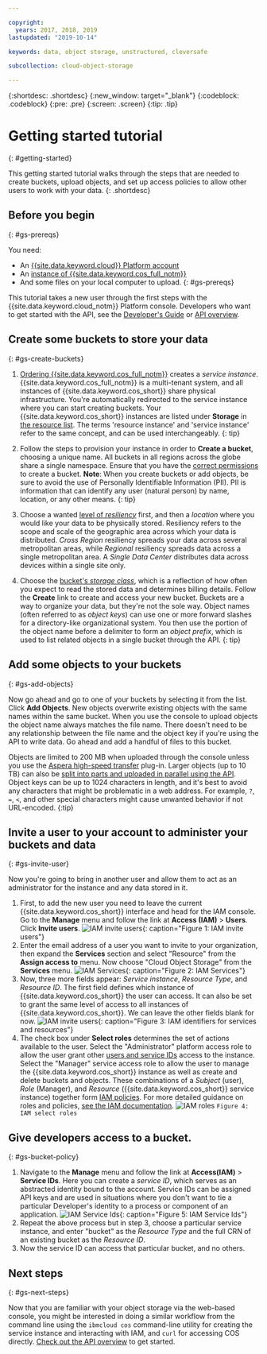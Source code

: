 ```yaml
---

copyright:
  years: 2017, 2018, 2019
lastupdated: "2019-10-14"

keywords: data, object storage, unstructured, cleversafe

subcollection: cloud-object-storage

---
```

{:shortdesc: .shortdesc}
{:new_window: target="_blank"}
{:codeblock: .codeblock}
{:pre: .pre}
{:screen: .screen}
{:tip: .tip}


# Getting started tutorial
{: #getting-started}

This getting started tutorial walks through the steps that are needed to create buckets, upload objects, and set up access policies to allow other users to work with your data.
{: .shortdesc}

## Before you begin
{: #gs-prereqs}

You need:
  * An [{{site.data.keyword.cloud}} Platform account](https://cloud.ibm.com)
  * An [instance of {{site.data.keyword.cos_full_notm}}](/docs/services/cloud-object-storage/basics?topic=cloud-object-storage-provision)
  * And some files on your local computer to upload.
{: #gs-prereqs}

This tutorial takes a new user through the first steps with the {{site.data.keyword.cloud_notm}} Platform console. Developers who want to get started with the API, see the [Developer's Guide](/docs/services/cloud-object-storage/basics?topic=cloud-object-storage-gs-dev) or [API overview](/docs/services/cloud-object-storage/api-reference?topic=cloud-object-storage-compatibility-api).

## Create some buckets to store your data
{: #gs-create-buckets}

1. [Ordering {{site.data.keyword.cos_full_notm}}](/docs/services/cloud-object-storage/basics?topic=cloud-object-storage-provision) creates a _service instance_. {{site.data.keyword.cos_full_notm}} is a multi-tenant system, and all instances of {{site.data.keyword.cos_short}} share physical infrastructure. You're automatically redirected to the service instance where you can start creating buckets. Your {{site.data.keyword.cos_short}} instances are listed under **Storage** in [the resource list](https://cloud.ibm.com/resources).
  The terms 'resource instance' and 'service instance' refer to the same concept, and can be used interchangeably.
  {: tip}

2. Follow the steps to provision your instance in order to **Create a bucket**, choosing a unique name. All buckets in all regions across the globe share a single namespace. Ensure that you have the [correct permissions](/docs/services/cloud-object-storage/iam?topic=cloud-object-storage-iam-bucket-permissions) to create a bucket.
  **Note**: When you create buckets or add objects, be sure to avoid the use of Personally Identifiable Information (PII). PII is information that can identify any user (natural person) by name, location, or any other means.
  {: tip}

3. Choose a wanted [level of _resiliency_](/docs/services/cloud-object-storage/basics?topic=cloud-object-storage-endpoints) first, and then a _location_ where you would like your data to be physically stored. Resiliency refers to the scope and scale of the geographic area across which your data is distributed. _Cross Region_ resiliency spreads your data across several metropolitan areas, while _Regional_ resiliency spreads data across a single metropolitan area. A _Single Data Center_ distributes data across devices within a single site only.
4. Choose the [bucket's _storage class_](/docs/services/cloud-object-storage/basics?topic=cloud-object-storage-classes), which is a reflection of how often you expect to read the stored data and determines billing details. Follow the **Create** link to create and access your new bucket.
  Buckets are a way to organize your data, but they're not the sole way. Object names (often referred to as _object keys_) can use one or more forward slashes for a directory-like organizational system. You then use the portion of the object name before a delimiter to form an _object prefix_, which is used to list related objects in a single bucket through the API.
  {: tip}


## Add some objects to your buckets
{: #gs-add-objects}

Now go ahead and go to one of your buckets by selecting it from the list. Click **Add Objects**. New objects overwrite existing objects with the same names within the same bucket. When you use the console to upload objects the object name always matches the file name. There doesn't need to be any relationship between the file name and the object key if you're using the API to write data. Go ahead and add a handful of files to this bucket.

Objects are limited to 200 MB when uploaded through the console unless you use the [Aspera high-speed transfer](/docs/services/cloud-object-storage/basics?topic=cloud-object-storage-upload) plug-in. Larger objects (up to 10 TB) can also be [split into parts and uploaded in parallel using the API](/docs/services/cloud-object-storage/basics?topic=cloud-object-storage-large-objects). Object keys can be up to 1024 characters in length, and it's best to avoid any characters that might be problematic in a web address. For example, `?`, `=`, `<`, and other special characters might cause unwanted behavior if not URL-encoded.
{:tip}

## Invite a user to your account to administer your buckets and data
{: #gs-invite-user}

Now you're going to bring in another user and allow them to act as an administrator for the instance and any data stored in it.

  1. First, to add the new user you need to leave the current {{site.data.keyword.cos_short}} interface and head for the IAM console. Go to the **Manage** menu and follow the link at **Access (IAM)** > **Users**. Click **Invite users**.
	![IAM invite users](https://s3.us.cloud-object-storage.appdomain.cloud/docs-resources/console_iam_invitebtn.png){: caption="Figure 1: IAM invite users"}
  2. Enter the email address of a user you want to invite to your organization, then expand the **Services** section and select "Resource" from the **Assign access to** menu. Now choose "Cloud Object Storage" from the **Services** menu.
	![IAM Services](https://s3.us.cloud-object-storage.appdomain.cloud/docs-resources/console_iam_services.png){: caption="Figure 2: IAM Services"}
  3. Now, three more fields appear: _Service instance_, _Resource Type_, and _Resource ID_. The first field defines which instance of {{site.data.keyword.cos_short}} the user can access. It can also be set to grant the same level of access to all instances of {{site.data.keyword.cos_short}}. We can leave the other fields blank for now.
	![IAM invite users](https://s3.us.cloud-object-storage.appdomain.cloud/docs-resources/console_iam_servicesdropdowns.png){: caption="Figure 3: IAM identifiers for services and resources"}
  4. The check box under **Select roles** determines the set of actions available to the user. Select the "Administrator" platform access role to allow the user grant other [users and service IDs](/docs/services/cloud-object-storage/iam?topic=cloud-object-storage-iam-overview) access to the instance. Select the "Manager" service access role to allow the user to manage the {{site.data.keyword.cos_short}} instance as well as create and delete buckets and objects. These combinations of a _Subject_ (user), _Role_ (Manager), and _Resource_ ({{site.data.keyword.cos_short}} service instance) together form [IAM policies](/docs/services/cloud-object-storage/iam?topic=cloud-object-storage-iam-overview#getting-started-with-iam). For more detailed guidance on roles and policies, [see the IAM documentation](/docs/iam?topic=iam-userroles).
	<img alt="IAM roles" src="https://s3.us.cloud-object-storage.appdomain.cloud/docs-resources/console_iam_roles.png" max-height="400px" />
	`Figure 4: IAM select roles`


## Give developers access to a bucket.
{: #gs-bucket-policy}

  1. Navigate to the **Manage** menu and follow the link at **Access(IAM)** > **Service IDs**.  Here you can create a _service ID_, which serves as an abstracted identity bound to the account. Service IDs can be assigned API keys and are used in situations where you don't want to tie a particular Developer's identity to a process or component of an application.
	![IAM Service Ids](https://s3.us.cloud-object-storage.appdomain.cloud/docs-resources/console_iam_serviceid.png){: caption="Figure 5: IAM Service Ids"}
  2. Repeat the above process but in step 3, choose a particular service instance, and enter "bucket" as the _Resource Type_ and the full CRN of an existing bucket as the _Resource ID_.
  3. Now the service ID can access that particular bucket, and no others.

## Next steps
{: #gs-next-steps}

Now that you are familiar with your object storage via the web-based console, you might be interested in doing a similar workflow from the command line using  the `ibmcloud cos` command-line utility for creating the service instance and interacting with IAM, and `curl` for accessing COS directly. [Check out the API overview](/docs/services/cloud-object-storage/api-reference?topic=cloud-object-storage-compatibility-api) to get started.
